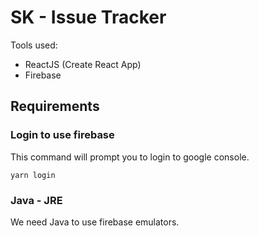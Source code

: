 # SK - Issue Tracker

Tools used:

- ReactJS (Create React App)
- Firebase

## Requirements

### Login to use firebase

This command will prompt you to login to google console.

```terminal
yarn login
```

### Java - JRE

We need Java to use firebase emulators.
